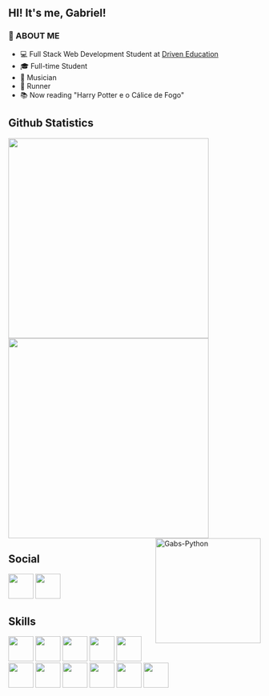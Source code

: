 ## HI! It's me, Gabriel!

<h3>👾 ABOUT ME </h3>
<ul>
  <li> 💻 Full Stack Web Development Student at <a href="https://www.driven.com.br/">Driven Education</a> </li>
  <li> 🎓 Full-time Student </li>
  <li> 🎸 Musician </li>
  <li> 🏃 Runner </li>
  <li> 📚 Now reading "Harry Potter e o Cálice de Fogo" </li>
</ul>

## Github Statistics

<img width ="400px" src="https://github-readme-stats.vercel.app/api?username=vianaz&show_icons=true&theme=radical"/>
<img width ="400px" src="https://github-readme-stats.vercel.app/api/top-langs/?username=vianaz&layout=compact&show_icons=true&theme=radical"/>
<a href="https://open.spotify.com/user/k4sufnekhbjoxsp7yuth27yrx?si=777d370902d744c0"><img align="right" width="210px" alt="Gabs-Python" src="https://spotify-github-profile.vercel.app/api/view?uid=k4sufnekhbjoxsp7yuth27yrx&cover_image=true&theme=default&bar_color=53b14f&bar_color_cover=false"/></a>

## Social
<div>
  <a href="https://www.instagram.com/vianazaum/" target="_blank"><img src="https://cdn-icons-png.flaticon.com/512/733/733558.png" width="50px" /><a/>
  <a href="https://www.linkedin.com/notifications/"><img src="https://user-images.githubusercontent.com/97882083/166242009-82b6150a-5d51-494d-b4ce-1eef1d3886ff.png" width="50px" /></a>
  
## Skills
<div>
  <img src="https://cdn.jsdelivr.net/gh/devicons/devicon/icons/html5/html5-original.svg" width="50px" />
  <img src="https://cdn.jsdelivr.net/gh/devicons/devicon/icons/css3/css3-original.svg" width="50px" />
  <img src="https://cdn.jsdelivr.net/gh/devicons/devicon/icons/sass/sass-original.svg" width="50px" />
  <img src="https://cdn.jsdelivr.net/gh/devicons/devicon/icons/tailwindcss/tailwindcss-plain.svg" width="50px" />
  <img src="https://cdn.jsdelivr.net/gh/devicons/devicon/icons/javascript/javascript-original.svg" width="50px" />
  <img src="https://cdn.jsdelivr.net/gh/devicons/devicon/icons/react/react-original.svg" width="50px" />
  <img src="https://cdn.jsdelivr.net/gh/devicons/devicon/icons/nextjs/nextjs-original.svg" width="50px" />
  <img src="https://cdn.jsdelivr.net/gh/devicons/devicon/icons/nodejs/nodejs-original.svg" width="50px" />
  <img src="https://cdn.jsdelivr.net/gh/devicons/devicon/icons/python/python-original.svg" width="50px"/>
  <img src="https://cdn.jsdelivr.net/gh/devicons/devicon/icons/django/django-plain.svg" width="50px"/>
  <img src="https://cdn.jsdelivr.net/gh/devicons/devicon/icons/php/php-plain.svg" width="50px"/>
</div>

